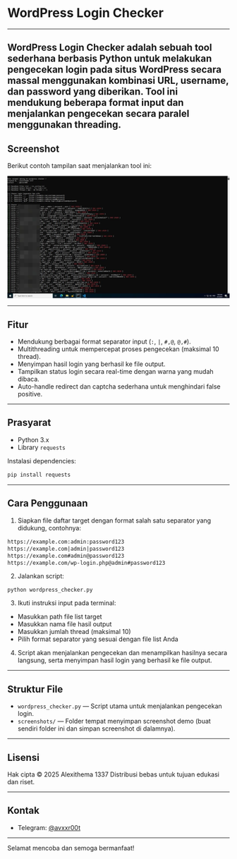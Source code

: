 # WordPress Login Checker
---
WordPress Login Checker adalah sebuah tool sederhana berbasis Python untuk melakukan pengecekan login pada situs WordPress secara massal menggunakan kombinasi URL, username, dan password yang diberikan. Tool ini mendukung beberapa format input dan menjalankan pengecekan secara paralel menggunakan threading.
---
## Screenshot

Berikut contoh tampilan saat menjalankan tool ini:

![Screenshot WordPress Checker](https://raw.githubusercontent.com/alexithema1337/wordpress-checker/refs/heads/main/preview.jpg)

---

## Fitur

- Mendukung berbagai format separator input (`:`, `|`, `#,@`, `@,#`).
- Multithreading untuk mempercepat proses pengecekan (maksimal 10 thread).
- Menyimpan hasil login yang berhasil ke file output.
- Tampilkan status login secara real-time dengan warna yang mudah dibaca.
- Auto-handle redirect dan captcha sederhana untuk menghindari false positive.

---

## Prasyarat

- Python 3.x
- Library `requests`

Instalasi dependencies:

```bash
pip install requests
````

---

## Cara Penggunaan

1. Siapkan file daftar target dengan format salah satu separator yang didukung, contohnya:

```
https://example.com:admin:password123
https://example.com|admin|password123
https://example.com#admin@password123
https://example.com/wp-login.php@admin#password123
```

2. Jalankan script:

```bash
python wordpress_checker.py
```

3. Ikuti instruksi input pada terminal:

* Masukkan path file list target
* Masukkan nama file hasil output
* Masukkan jumlah thread (maksimal 10)
* Pilih format separator yang sesuai dengan file list Anda

4. Script akan menjalankan pengecekan dan menampilkan hasilnya secara langsung, serta menyimpan hasil login yang berhasil ke file output.

---

## Struktur File

* `wordpress_checker.py` — Script utama untuk menjalankan pengecekan login.
* `screenshots/` — Folder tempat menyimpan screenshot demo (buat sendiri folder ini dan simpan screenshot di dalamnya).

---

## Lisensi

Hak cipta © 2025 Alexithema 1337
Distribusi bebas untuk tujuan edukasi dan riset.

---

## Kontak

* Telegram: [@avxxr00t](https://t.me/avxxr00t)

---

Selamat mencoba dan semoga bermanfaat!

